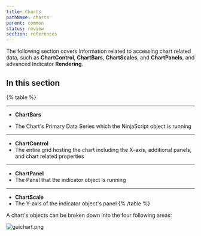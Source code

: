 ```yaml
---
title: Charts
pathName: charts
parent: common
status: review
section: references
---
```


The following section covers information related to accessing chart related data, such as **ChartControl**, **ChartBars**, **ChartScales**, and **ChartPanels**, and advanced Indicator **Rendering**.

## In this section

{% table %}

---

* **ChartBars**

* The Chart's Primary Data Series which the NinjaScript object is running

---

* **ChartControl**
* The entire grid hosting the chart including the X-axis, additional panels, and chart related properties

---

* **ChartPanel**
* The Panel that the indicator object is running

---

* **ChartScale**
* The Y-axis of the indicator object's panel
{% /table %}

A chart's objects can be broken down into the four following areas:

![guichart.png](guichart.png)
